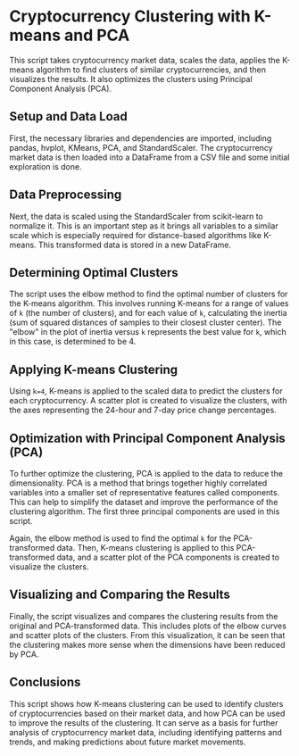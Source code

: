 # Cryptocurrency Clustering with K-means and PCA 

This script takes cryptocurrency market data, scales the data, applies the K-means algorithm to find clusters of similar cryptocurrencies, and then visualizes the results. It also optimizes the clusters using Principal Component Analysis (PCA).

## Setup and Data Load

First, the necessary libraries and dependencies are imported, including pandas, hvplot, KMeans, PCA, and StandardScaler. The cryptocurrency market data is then loaded into a DataFrame from a CSV file and some initial exploration is done.

## Data Preprocessing

Next, the data is scaled using the StandardScaler from scikit-learn to normalize it. This is an important step as it brings all variables to a similar scale which is especially required for distance-based algorithms like K-means. This transformed data is stored in a new DataFrame.

## Determining Optimal Clusters

The script uses the elbow method to find the optimal number of clusters for the K-means algorithm. This involves running K-means for a range of values of `k` (the number of clusters), and for each value of `k`, calculating the inertia (sum of squared distances of samples to their closest cluster center). The "elbow" in the plot of inertia versus `k` represents the best value for `k`, which in this case, is determined to be 4.

## Applying K-means Clustering

Using `k=4`, K-means is applied to the scaled data to predict the clusters for each cryptocurrency. A scatter plot is created to visualize the clusters, with the axes representing the 24-hour and 7-day price change percentages.

## Optimization with Principal Component Analysis (PCA)

To further optimize the clustering, PCA is applied to the data to reduce the dimensionality. PCA is a method that brings together highly correlated variables into a smaller set of representative features called components. This can help to simplify the dataset and improve the performance of the clustering algorithm. The first three principal components are used in this script.

Again, the elbow method is used to find the optimal `k` for the PCA-transformed data. Then, K-means clustering is applied to this PCA-transformed data, and a scatter plot of the PCA components is created to visualize the clusters.

## Visualizing and Comparing the Results

Finally, the script visualizes and compares the clustering results from the original and PCA-transformed data. This includes plots of the elbow curves and scatter plots of the clusters. From this visualization, it can be seen that the clustering makes more sense when the dimensions have been reduced by PCA.

## Conclusions

This script shows how K-means clustering can be used to identify clusters of cryptocurrencies based on their market data, and how PCA can be used to improve the results of the clustering. It can serve as a basis for further analysis of cryptocurrency market data, including identifying patterns and trends, and making predictions about future market movements.
